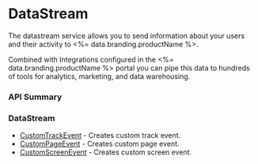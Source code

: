 # DataStream



The datastream service allows you to send information about your users and their activity to <%= data.branding.productName %>.

Combined with Integrations configured in the <%= data.branding.productName %> portal you can pipe this data to hundreds of tools for analytics, marketing, and data warehousing.

### API Summary

### DataStream
* [CustomTrackEvent](/api/capi/datastream/customtrackevent) - Creates custom track event.
* [CustomPageEvent](/api/capi/datastream/custompageevent) - Creates custom page event.
* [CustomScreenEvent](/api/capi/datastream/customscreenevent) - Creates custom screen event.


<DocCardList />